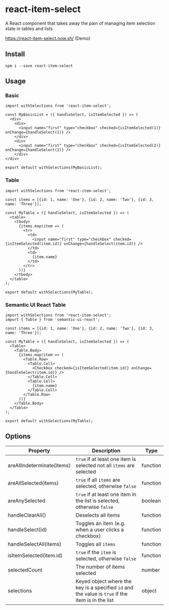 # react-item-select
A React component that takes away the pain of managing item selection state in tables and lists

https://react-item-select.now.sh/ (Demo)

## Install
```
npm i --save react-item-select
```

## Usage

### Basic
```
import withSelections from 'react-item-select';

const MyBasicList = ({ handleSelect, isItemSelected }) => (
  <div>
    <div>
      <input name="first" type="checkbox" checked={isItemSelected(1)} onChange={handleSelect(1)} />
    </div>
    <div>
      <input name="first" type="checkbox" checked={isItemSelected(2)} onChange={handleSelect(2)} />
    </div>
</div>

export default withSelections(MyBasicList);
```

### Table
```
import withSelections from 'react-item-select';

const items = [{id: 1, name: 'One'}, {id: 2, name: 'Two'}, {id: 3, name: 'Three'}];

const MyTable = ({ handleSelect, isItemSelected }) => (
  <table>
    <tbody>
      {items.map(item => (
        <tr>
          <td>
            <input name="first" type="checkbox" checked={isItemSelected(item.id)} onChange={handleSelect(item.id)} />
          </td>
          <td>
            {item.name}
          </td>
        </tr>
      ))}
    </tbody>
  </table>
);

export default withSelections(MyTable);
```

### Semantic UI React Table
```
import withSelections from 'react-item-select';
import { Table } from 'semantic-ui-react';

const items = [{id: 1, name: 'One'}, {id: 2, name: 'Two'}, {id: 3, name: 'Three'}];

const MyTable = ({ handleSelect, isItemSelected }) => (
  <Table>
    <Table.Body>
      {items.map(item => (
        <Table.Row>
          <Table.Cell>
            <Checkbox checked={isItemSelected(item.id)} onChange={handleSelect(item.id)} />
          </Table.Cell>
          <Table.Cell>
            {item.name}
          </Table.Cell>
        </Table.Row>
      ))}
    </Table.Body>
  </Table>
);

export default withSelections(MyTable);
```

## Options
| Property        | Description           | Type  |
| ------------- |-------------| -----|
| areAllIndeterminate(items) | `true` if at least one item is selected not all `items` are selected | function
| areAllSelected(items) | `true` if all `items` are selected, otherwise `false`      |    function |
| areAnySelected      | `true` if at least one item in the list is selected, otherwise `false` | boolean
| handleClearAll()      | Deselects all items | function
| handleSelect(id) | Toggles an item (e.g. when a user clicks a checkbox)      |    function |
| handleSelectAll(items) | Toggles all `items`      |    function |
| isItemSelected(item.id) | `true` if the `item` is selected, otherwise `false`      |    function |
| selectedCount      | The number of items selected | number
| selections | Keyed object where the key is a specified `id` and the value is `true` if the item is in the list      |    object |
